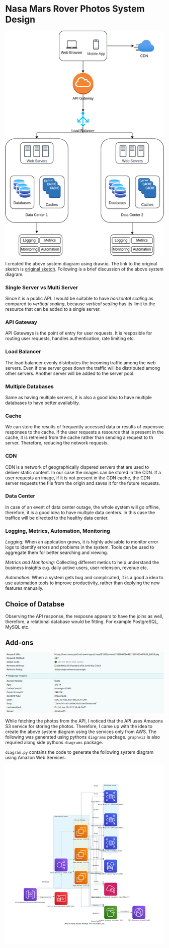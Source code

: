 # Nasa Mars Rover Photos System Design

![system design](./system-design.png "System Design")

I created the above system diagram using draw.io. The link to the original sketch is [original sketch](https://drive.google.com/file/d/1sRbMoX7md0CoSISf4r2jRJB1sDwM6JuX/view?usp=drive_link "Original Sketch"). Following is a brief discussion of the above system diagram.

### Single Server vs Multi Server
Since it is a public API. I would be suitable to have *horizontal scaling* as compared to *vertical scaling*, because *vertical scaling* has its limit to the resource that can be added to a single server.

### API Gateway
API Gateways is the point of entry for user requests. It is resposible for routing user requests, handles authentication, rate limiting etc.

### Load Balancer
The load balancer evenly distributes the incoming traffic among the web servers. Even if one server goes down the traffic will be distributed among other servers. Another server will be added to the server pool.

### Multiple Databases
Same as having multiple servers, it is also a good idea to have multiple databases to have better availablity.

### Cache
We can store the results of frequently accessed data or results of expensive responses to the cache. If the user requests a resource that is present in the cache, it is retreived from the cache rather than sending a request to th server. Therefore, reducing the network requests.

### CDN
CDN is a network of geographically dispered servers that are used to deliver static content. In our case the images can be stored in the CDN. If a user requests an image, if it is not present in the CDN cache, the CDN server requests the file from the origin and saves it for the future requests.

### Data Center
In case of an event of data center outage, the whole system will go offline, therefore, it is a good idea to have multiple data centers. In this case the traffice will be directed to the healthy data center.

### Logging, Metrics, Automation, Monitoring

*Logging:* When an applcation grows, it is highly advisable to monitor error logs to identify errors and problems in the system. Tools can be used to aggregate them for better searching and viewing.

*Metrics and Monitoring:* Collecting different metics to help understand the business insights e.g. daily active users, user retension, revenue etc.

*Automation:* When a system gets bug and complicated, it is a good a idea to use automation tools to improve productivity, rather than deplying the new features manually.


## Choice of Databse
Observing the API response, the resposne appears to have the joins as well, therefore, a relational database would be fitting. For example PostgreSQL, MySQL etc.

## Add-ons

![network tab](./network.png "Network Tab")

While fetching the photos from the API, I noticed that the API uses Amazons S3 service for storing the photos. Therefore, I came up with the idea to create the above system diagram using the services only from AWS. The following was generated using pythons `diagrams` package. `graphviz` is also requried along side pythons `diagrams` package.

`diagram.py` contains the code to generate the following system diagram using Amazon Web Services.

![system design](./aws_system_design.png "System Design")









